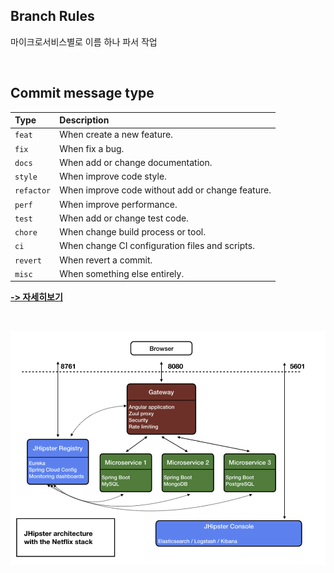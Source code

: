 

## Branch Rules

마이크로서비스별로 이름 하나 파서 작업

<br/>


## Commit message type

| Type        | Description                                       |
|:------------|:--------------------------------------------------|
| `feat`      | When create a new feature.                        |
| `fix`       | When fix a bug.                                   |
| `docs`      | When add or change documentation.                 |
| `style`     | When improve code style.                          |
| `refactor`  | When improve code without add or change feature.  |
| `perf`      | When improve performance.                         |
| `test`      | When add or change test code.                     |
| `chore`     | When change build process or tool.                |
| `ci`        | When change CI configuration files and scripts.   |
| `revert`    | When revert a commit.                             |
| `misc`      | When something else entirely.                     |



<a href="https://github.com/jongwooo/gatsby-cache/blob/main/.github/CONTRIBUTING.md">**-> 자세히보기**</a>

<br/>


![](readmefile/img.png)